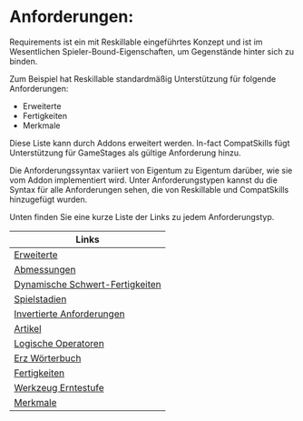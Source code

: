 # Anforderungen:

Requirements ist ein mit Reskillable eingeführtes Konzept und ist im Wesentlichen Spieler-Bound-Eigenschaften, um Gegenstände hinter sich zu binden.

Zum Beispiel hat Reskillable standardmäßig Unterstützung für folgende Anforderungen:

- Erweiterte
- Fertigkeiten
- Merkmale

Diese Liste kann durch Addons erweitert werden. In-fact CompatSkills fügt Unterstützung für GameStages als gültige Anforderung hinzu.

Die Anforderungssyntax variiert von Eigentum zu Eigentum darüber, wie sie vom Addon implementiert wird. Unter Anforderungstypen kannst du die Syntax für alle Anforderungen sehen, die von Reskillable und CompatSkills hinzugefügt wurden.

Unten finden Sie eine kurze Liste der Links zu jedem Anforderungstyp.

| Links                                                                                                      |
| ---------------------------------------------------------------------------------------------------------- |
| [Erweiterte](/Mods/CompatSkills/Requirements/Requirement_Types/Advancements/)                              |
| [Abmessungen](/Mods/CompatSkills/Requirements/Requirement_Types/Dimensions/)                               |
| [Dynamische Schwert-Fertigkeiten](/Mods/CompatSkills/Requirements/Requirement_Types/Dynamic_Sword_Skills/) |
| [Spielstadien](/Mods/CompatSkills/Requirements/Requirement_Types/GameStages/)                              |
| [Invertierte Anforderungen](/Mods/CompatSkills/Requirements/Requirement_Types/Inverted_Requirements/)      |
| [Artikel](/Mods/CompatSkills/Requirements/Requirement_Types/Items/)                                        |
| [Logische Operatoren](/Mods/CompatSkills/Requirements/Requirement_Types/Logic_Operators/1_READ_ME_FIRST/)  |
| [Erz Wörterbuch](/Mods/CompatSkills/Requirements/Requirement_Types/Ore_Dictionary/)                        |
| [Fertigkeiten](/Mods/CompatSkills/Requirements/Requirement_Types/Skills/)                                  |
| [Werkzeug Erntestufe](/Mods/CompatSkills/Requirements/Requirement_Types/Tool_Harvest-Level/)               |
| [Merkmale](/Mods/CompatSkills/Requirements/Requirement_Types/Traits/)                                      |